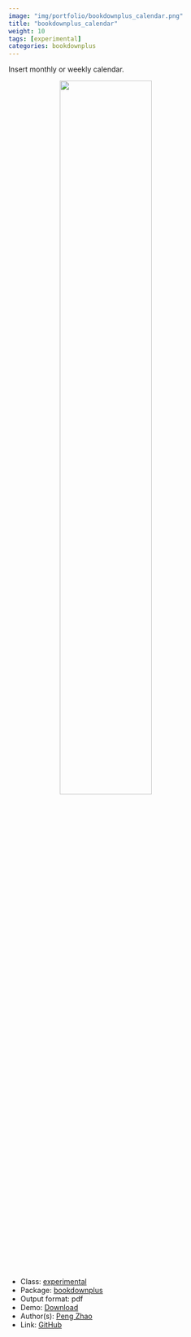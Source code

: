 ```yaml
---
image: "img/portfolio/bookdownplus_calendar.png"
title: "bookdownplus_calendar"
weight: 10
tags: [experimental]
categories: bookdownplus
---
```


Insert monthly or weekly calendar.

<!--more-->

<a href="../../img/portfolio/bookdownplus_calendar.png"><img class = "jf-image-shadow" src="../../img/portfolio/bookdownplus_calendar.png" style="display: block; margin: auto;" width="60%"></a>

- Class: [experimental](../../tags/experimental)
- Package: [bookdownplus](bookdownplus)
- Output format: pdf
- Demo: [Download](https://pzhaonet.github.io/bookdownplus/upload/calendar/showcase/calendar.pdf)
- Author(s): [Peng Zhao](https://pzhao.org)
- Link: [GitHub](https://github.com/pzhaonet/bookdownplus)


